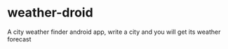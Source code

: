 # weather-droid
A city weather finder android app, write a city and you will get its weather forecast
